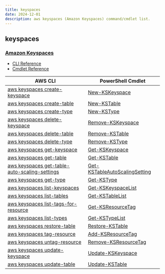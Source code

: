 ```yaml
---
title: keyspaces
date: 2024-12-01
description: aws keyspaces (Amazon Keyspaces) command/cmdlet list.
---
```


## keyspaces

### [Amazon Keyspaces](https://aws.amazon.com/keyspaces/)

* [CLI Reference](https://awscli.amazonaws.com/v2/documentation/api/latest/reference/keyspaces/index.html)
* [Cmdlet Reference](https://docs.aws.amazon.com/powershell/latest/reference/items/Keyspaces_cmdlets.html)

|AWS CLI|PowerShell Cmdlet|
|----|----|
|[aws keyspaces create-keyspace](https://awscli.amazonaws.com/v2/documentation/api/latest/reference/keyspaces/create-keyspace.html)|[New-KSKeyspace](https://docs.aws.amazon.com/powershell/latest/reference/items/New-KSKeyspace.html)|
|[aws keyspaces create-table](https://awscli.amazonaws.com/v2/documentation/api/latest/reference/keyspaces/create-table.html)|[New-KSTable](https://docs.aws.amazon.com/powershell/latest/reference/items/New-KSTable.html)|
|[aws keyspaces create-type](https://awscli.amazonaws.com/v2/documentation/api/latest/reference/keyspaces/create-type.html)|[New-KSType](https://docs.aws.amazon.com/powershell/latest/reference/items/New-KSType.html)|
|[aws keyspaces delete-keyspace](https://awscli.amazonaws.com/v2/documentation/api/latest/reference/keyspaces/delete-keyspace.html)|[Remove-KSKeyspace](https://docs.aws.amazon.com/powershell/latest/reference/items/Remove-KSKeyspace.html)|
|[aws keyspaces delete-table](https://awscli.amazonaws.com/v2/documentation/api/latest/reference/keyspaces/delete-table.html)|[Remove-KSTable](https://docs.aws.amazon.com/powershell/latest/reference/items/Remove-KSTable.html)|
|[aws keyspaces delete-type](https://awscli.amazonaws.com/v2/documentation/api/latest/reference/keyspaces/delete-type.html)|[Remove-KSType](https://docs.aws.amazon.com/powershell/latest/reference/items/Remove-KSType.html)|
|[aws keyspaces get-keyspace](https://awscli.amazonaws.com/v2/documentation/api/latest/reference/keyspaces/get-keyspace.html)|[Get-KSKeyspace](https://docs.aws.amazon.com/powershell/latest/reference/items/Get-KSKeyspace.html)|
|[aws keyspaces get-table](https://awscli.amazonaws.com/v2/documentation/api/latest/reference/keyspaces/get-table.html)|[Get-KSTable](https://docs.aws.amazon.com/powershell/latest/reference/items/Get-KSTable.html)|
|[aws keyspaces get-table-auto-scaling-settings](https://awscli.amazonaws.com/v2/documentation/api/latest/reference/keyspaces/get-table-auto-scaling-settings.html)|[Get-KSTableAutoScalingSetting](https://docs.aws.amazon.com/powershell/latest/reference/items/Get-KSTableAutoScalingSetting.html)|
|[aws keyspaces get-type](https://awscli.amazonaws.com/v2/documentation/api/latest/reference/keyspaces/get-type.html)|[Get-KSType](https://docs.aws.amazon.com/powershell/latest/reference/items/Get-KSType.html)|
|[aws keyspaces list-keyspaces](https://awscli.amazonaws.com/v2/documentation/api/latest/reference/keyspaces/list-keyspaces.html)|[Get-KSKeyspaceList](https://docs.aws.amazon.com/powershell/latest/reference/items/Get-KSKeyspaceList.html)|
|[aws keyspaces list-tables](https://awscli.amazonaws.com/v2/documentation/api/latest/reference/keyspaces/list-tables.html)|[Get-KSTableList](https://docs.aws.amazon.com/powershell/latest/reference/items/Get-KSTableList.html)|
|[aws keyspaces list-tags-for-resource](https://awscli.amazonaws.com/v2/documentation/api/latest/reference/keyspaces/list-tags-for-resource.html)|[Get-KSResourceTag](https://docs.aws.amazon.com/powershell/latest/reference/items/Get-KSResourceTag.html)|
|[aws keyspaces list-types](https://awscli.amazonaws.com/v2/documentation/api/latest/reference/keyspaces/list-types.html)|[Get-KSTypeList](https://docs.aws.amazon.com/powershell/latest/reference/items/Get-KSTypeList.html)|
|[aws keyspaces restore-table](https://awscli.amazonaws.com/v2/documentation/api/latest/reference/keyspaces/restore-table.html)|[Restore-KSTable](https://docs.aws.amazon.com/powershell/latest/reference/items/Restore-KSTable.html)|
|[aws keyspaces tag-resource](https://awscli.amazonaws.com/v2/documentation/api/latest/reference/keyspaces/tag-resource.html)|[Add-KSResourceTag](https://docs.aws.amazon.com/powershell/latest/reference/items/Add-KSResourceTag.html)|
|[aws keyspaces untag-resource](https://awscli.amazonaws.com/v2/documentation/api/latest/reference/keyspaces/untag-resource.html)|[Remove-KSResourceTag](https://docs.aws.amazon.com/powershell/latest/reference/items/Remove-KSResourceTag.html)|
|[aws keyspaces update-keyspace](https://awscli.amazonaws.com/v2/documentation/api/latest/reference/keyspaces/update-keyspace.html)|[Update-KSKeyspace](https://docs.aws.amazon.com/powershell/latest/reference/items/Update-KSKeyspace.html)|
|[aws keyspaces update-table](https://awscli.amazonaws.com/v2/documentation/api/latest/reference/keyspaces/update-table.html)|[Update-KSTable](https://docs.aws.amazon.com/powershell/latest/reference/items/Update-KSTable.html)|

